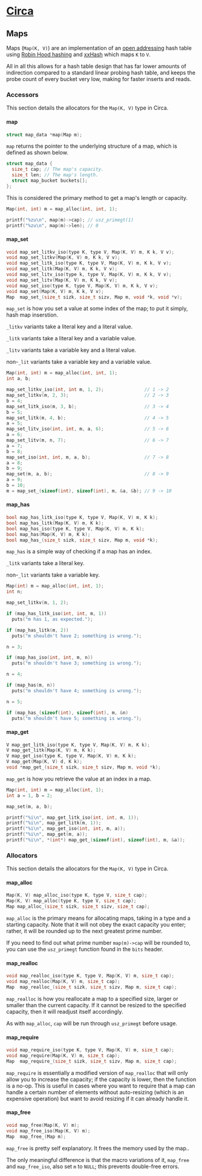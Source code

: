 # [Circa](README.md)

## Maps

Maps (`Map(K, V)`) are an implementation of an
[open addressing](https://en.wikipedia.org/wiki/Open_addressing) hash table
using [Robin Hood hashing](http://andre.arko.net/2017/08/24/robin-hood-hashing/)
and [xxHash](http://cyan4973.github.io/xxHash/) which maps `K` to `V`.

All in all this allows for a hash table design that has far lower amounts of
indirection compared to a standard linear probing hash table, and keeps the
probe count of every bucket very low, making for faster inserts and reads.

### Accessors

This section details the allocators for the `Map(K, V)` type in Circa.

#### map

```C
struct map_data *map(Map m);
```

`map` returns the pointer to the underlying structure of a map,
which is defined as shown below.

```C
struct map_data {
  size_t cap; // The map's capacity.
  size_t len; // The map's length.
  struct map_bucket buckets[];
};
```

This is considered the primary method to get a map's length or capacity.

```C
Map(int, int) m = map_alloc(int, int, 1);

printf("%zu\n", map(m)->cap); // usz_primegt(1)
printf("%zu\n", map(m)->len); // 0
```

#### map_set

```C
void map_set_litkv_iso(type K, type V, Map(K, V) m, K k, V v);
void map_set_litkv(Map(K, V) m, K k, V v);
void map_set_litk_iso(type K, type V, Map(K, V) m, K k, V v);
void map_set_litk(Map(K, V) m, K k, V v);
void map_set_litv_iso(type k, type V, Map(K, V) m, K k, V v);
void map_set_litv(Map(K, V) m, K k, V v);
void map_set_iso(type K, type V, Map(K, V) m, K k, V v);
void map_set(Map(K, V) m, K k, V v);
Map  map_set_(size_t sizk, size_t sizv, Map m, void *k, void *v);
```

`map_set` is how you set a value at some index of the map; to put it simply,
hash map inserstion.

`_litkv` variants take a literal key and a literal value.

`_litk` variants take a literal key and a variable value.

`_litv` variants take a variable key and a literal value.

non-`_lit` variants take a variable key and a variable value.

```C
Map(int, int) m = map_alloc(int, int, 1);
int a, b;

map_set_litkv_iso(int, int m, 1, 2);               // 1 -> 2
map_set_litkv(m, 2, 3);                            // 2 -> 3
b = 4;
map_set_litk_iso(m, 3, b);                         // 3 -> 4
b = 5;
map_set_litk(m, 4, b);                             // 4 -> 5
a = 5;
map_set_litv_iso(int, int, m, a, 6);               // 5 -> 6
a = 6;
map_set_litv(m, n, 7);                             // 6 -> 7
a = 7;
b = 8;
map_set_iso(int, int, m, a, b);                    // 7 -> 8
a = 8;
b = 9;
map_set(m, a, b);                                  // 8 -> 9
a = 9;
b = 10;
m = map_set_(sizeof(int), sizeof(int), m, &a, &b); // 9 -> 10
```

#### map_has

```C
bool map_has_litk_iso(type K, type V, Map(K, V) m, K k);
bool map_has_litk(Map(K, V) m, K k);
bool map_has_iso(type K, type V, Map(K, V) m, K k);
bool map_has(Map(K, V) m, K k);
bool map_has_(size_t sizk, size_t sizv, Map m, void *k);
```

`map_has` is a simple way of checking if a map has an index.

`_litk` variants take a literal key.

non-`_lit` variants take a variable key.

```C
Map(int) m = map_alloc(int, int, 1);
int n;

map_set_litkv(m, 1, 2);

if (map_has_litk_iso(int, int, m, 1))
  puts("m has 1, as expected.");

if (map_has_litk(m, 2))
  puts("m shouldn't have 2; something is wrong.");

n = 3;

if (map_has_iso(int, int, m, n))
  puts("m shouldn't have 3; something is wrong.");

n = 4;

if (map_has(m, n))
  puts("m shouldn't have 4; something is wrong.");

n = 5;

if (map_has_(sizeof(int), sizeof(int), m, &n)
  puts("m shouldn't have 5; something is wrong.");
```

#### map_get

```C
V map_get_litk_iso(type K, type V, Map(K, V) m, K k);
V map_get_litk(Map(K, V) m, K k);
V map_get_iso(type K, type V, Map(K, V) m, K k);
V map_get(Map(K, V) d, K k);
void *map_get_(size_t sizk, size_t sizv, Map m, void *k);
```

`map_get` is how you retrieve the value at an index in a map.

```C
Map(int, int) m = map_alloc(int, 1);
int a = 1, b = 2;

map_set(m, a, b);

printf("%i\n", map_get_litk_iso(int, int, m, 1));
printf("%i\n", map_get_litk(m, 1));
printf("%i\n", map_get_iso(int, int, m, a));
printf("%i\n", map_get(m, a));
printf("%i\n", *(int*) map_get_(sizeof(int), sizeof(int), m, &a));
```

### Allocators

This section details the allocators for the `Map(K, V)` type in Circa.

#### map_alloc

```C
Map(K, V) map_alloc_iso(type K, type V, size_t cap);
Map(K, V) map_alloc(type K, type V, size_t cap);
Map map_alloc_(size_t sizk, size_t sizv, size_t cap);
```

`map_alloc` is the primary means for allocating maps, taking in a type and a 
starting capacity. Note that it will not obey the exact capacity you enter;
rather, it will be rounded up to the next greatest prime number.

If you need to find out what prime number `map(m)->cap` will be rounded to,
you can use the `usz_primegt` function found in the `bits` header.

#### map_realloc

```C
void map_realloc_iso(type K, type V, Map(K, V) m, size_t cap);
void map_realloc(Map(K, V) m, size_t cap);
Map  map_realloc_(size_t sizk, size_t sizv, Map m, size_t cap);
```

`map_realloc` is how you reallocate a map to a specified size, larger or smaller
than the current capacity. If it cannot be resized to the specified capacity,
then it will readjust itself accordingly.

As with `map_alloc`, `cap` will be run through `usz_primegt` before usage.

#### map_require

```C
void map_require_iso(type K, type V, Map(K, V) m, size_t cap);
void map_require(Map(K, V) m, size_t cap);
Map  map_require_(size_t sizk, size_t sizv, Map m, size_t cap);
```

`map_require` is essentially a modified version of `map_realloc` that will
only allow you to increase the capacity; if the capacity is lower, then the
function is a no-op. This is useful in cases where you want to require that
a map can handle a certain number of elements without auto-resizing
(which is an expensive operation) but want to avoid resizing if it can already
handle it.

#### map_free

```C
void map_free(Map(K, V) m);
void map_free_iso(Map(K, V) m);
Map  map_free_(Map m);
```

`map_free` is pretty self explanatory. It frees the memory used by the map..

The only meaningful difference is that the macro variations of it, `map_free`
and `map_free_iso`, also set `m` to `NULL`; this prevents double-free errors.
